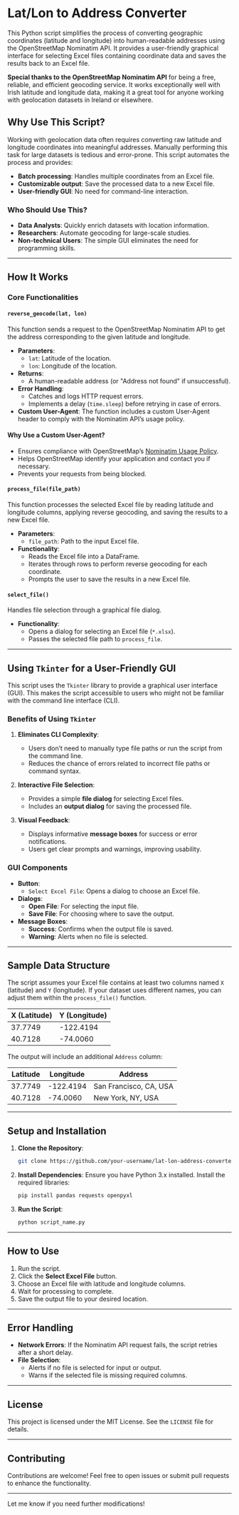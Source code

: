 # Lat/Lon to Address Converter

This Python script simplifies the process of converting geographic coordinates (latitude and longitude) into human-readable addresses using the OpenStreetMap Nominatim API. It provides a user-friendly graphical interface for selecting Excel files containing coordinate data and saves the results back to an Excel file.

**Special thanks to the OpenStreetMap Nominatim API** for being a free, reliable, and efficient geocoding service. It works exceptionally well with Irish latitude and longitude data, making it a great tool for anyone working with geolocation datasets in Ireland or elsewhere.


## Why Use This Script?

Working with geolocation data often requires converting raw latitude and longitude coordinates into meaningful addresses. Manually performing this task for large datasets is tedious and error-prone. This script automates the process and provides:

- **Batch processing**: Handles multiple coordinates from an Excel file.
- **Customizable output**: Save the processed data to a new Excel file.
- **User-friendly GUI**: No need for command-line interaction.

### Who Should Use This?

- **Data Analysts**: Quickly enrich datasets with location information.
- **Researchers**: Automate geocoding for large-scale studies.
- **Non-technical Users**: The simple GUI eliminates the need for programming skills.

---

## How It Works

### Core Functionalities

#### `reverse_geocode(lat, lon)`

This function sends a request to the OpenStreetMap Nominatim API to get the address corresponding to the given latitude and longitude.

- **Parameters**:
  - `lat`: Latitude of the location.
  - `lon`: Longitude of the location.
- **Returns**:
  - A human-readable address (or "Address not found" if unsuccessful).
- **Error Handling**:
  - Catches and logs HTTP request errors.
  - Implements a delay (`time.sleep`) before retrying in case of errors.
- **Custom User-Agent**:
  The function includes a custom User-Agent header to comply with the Nominatim API’s usage policy.

#### Why Use a Custom User-Agent?

- Ensures compliance with OpenStreetMap’s [Nominatim Usage Policy](https://operations.osmfoundation.org/policies/nominatim/).
- Helps OpenStreetMap identify your application and contact you if necessary.
- Prevents your requests from being blocked.

#### `process_file(file_path)`

This function processes the selected Excel file by reading latitude and longitude columns, applying reverse geocoding, and saving the results to a new Excel file.

- **Parameters**:
  - `file_path`: Path to the input Excel file.
- **Functionality**:
  - Reads the Excel file into a DataFrame.
  - Iterates through rows to perform reverse geocoding for each coordinate.
  - Prompts the user to save the results in a new Excel file.

#### `select_file()`

Handles file selection through a graphical file dialog.

- **Functionality**:
  - Opens a dialog for selecting an Excel file (`*.xlsx`).
  - Passes the selected file path to `process_file`.

---

## Using `Tkinter` for a User-Friendly GUI

This script uses the `Tkinter` library to provide a graphical user interface (GUI). This makes the script accessible to users who might not be familiar with the command line interface (CLI).

### Benefits of Using `Tkinter`

1. **Eliminates CLI Complexity**:
   - Users don’t need to manually type file paths or run the script from the command line.
   - Reduces the chance of errors related to incorrect file paths or command syntax.

2. **Interactive File Selection**:
   - Provides a simple **file dialog** for selecting Excel files.
   - Includes an **output dialog** for saving the processed file.

3. **Visual Feedback**:
   - Displays informative **message boxes** for success or error notifications.
   - Users get clear prompts and warnings, improving usability.

### GUI Components

- **Button**: 
  - `Select Excel File`: Opens a dialog to choose an Excel file.
- **Dialogs**:
  - **Open File**: For selecting the input file.
  - **Save File**: For choosing where to save the output.
- **Message Boxes**:
  - **Success**: Confirms when the output file is saved.
  - **Warning**: Alerts when no file is selected.

---

## Sample Data Structure

The script assumes your Excel file contains at least two columns named `X` (latitude) and `Y` (longitude). If your dataset uses different names, you can adjust them within the `process_file()` function.

| X (Latitude) | Y (Longitude) |
|--------------|---------------|
| 37.7749      | -122.4194     |
| 40.7128      | -74.0060      |

The output will include an additional `Address` column:

| Latitude | Longitude | Address                               |
|----------|-----------|---------------------------------------|
| 37.7749  | -122.4194 | San Francisco, CA, USA                |
| 40.7128  | -74.0060  | New York, NY, USA                     |

---

## Setup and Installation

1. **Clone the Repository**:
   ```bash
   git clone https://github.com/your-username/lat-lon-address-converter.git
   ```

2. **Install Dependencies**:
   Ensure you have Python 3.x installed. Install the required libraries:
   ```bash
   pip install pandas requests openpyxl
   ```

3. **Run the Script**:
   ```bash
   python script_name.py
   ```

---

## How to Use

1. Run the script.
2. Click the **Select Excel File** button.
3. Choose an Excel file with latitude and longitude columns.
4. Wait for processing to complete.
5. Save the output file to your desired location.

---

## Error Handling

- **Network Errors**: 
  If the Nominatim API request fails, the script retries after a short delay.
- **File Selection**:
  - Alerts if no file is selected for input or output.
  - Warns if the selected file is missing required columns.

---

## License

This project is licensed under the MIT License. See the `LICENSE` file for details.

---

## Contributing

Contributions are welcome! Feel free to open issues or submit pull requests to enhance the functionality.

---

Let me know if you need further modifications!
